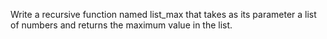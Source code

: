Write a recursive function named list_max that takes as its parameter a list of numbers and returns the maximum
value in the list.